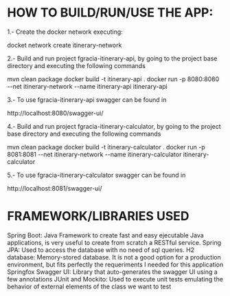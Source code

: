 HOW TO BUILD/RUN/USE THE APP:
============================

1.- Create the docker network executing:

docket network create itinerary-network

2.- Build and run project fgracia-itinerary-api, by going to the project base directory and executing the following commands

mvn clean package
docker build -t itinerary-api .
docker run -p 8080:8080 --net itinerary-network --name itinerary-api itinerary-api


3.- To use fgracia-itinerary-api swagger can be found in

http://localhost:8080/swagger-ui/

4.- Build and run project fgracia-itinerary-calculator, by going to the project base directory and executing the following commands

mvn clean package
docker build -t itinerary-calculator .
docker run -p 8081:8081 --net itinerary-network --name itinerary-calculator itinerary-calculator

5.- To use fgracia-itinerary-calculator swagger can be found in

http://localhost:8081/swagger-ui/


FRAMEWORK/LIBRARIES USED
========================

Spring Boot: Java Framework to create fast and easy ejecutable Java applications, is very useful to create from scratch a RESTful service.
Spring JPA: Used to access the database with no need of sql queries.
H2 database: Memory-stored database. It is not a good option for a production environment, but fits perfectly the requeriments I needed for this application
Springfox Swagger UI: Library that auto-generates the swagger UI using a few annotations
JUnit and Mockito: Used to execute unit tests emulating the behavior of external elements of the class we want to test
